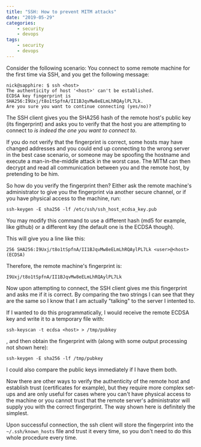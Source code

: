 ```yaml
---
title: "SSH: How to prevent MITM attacks"
date: "2019-05-29"
categories:
    - security
    - devops
tags:
    - security
    - devops
---
```


Consider the following scenario: You connect to some remote machine for the
first time via SSH, and you get the following message:

```
nick@sapphire: $ ssh <host>
The authenticity of host '<host>' can't be established.
ECDSA key fingerprint is SHA256:I9Uxj/t8o1tSpfnA/II1BJqvMw8eELmLhRQAylPL7Lk.
Are you sure you want to continue connecting (yes/no)?
```

The SSH client gives you the SHA256 hash of the remote host's public key (its
fingerprint) and asks you to verify that the host you are attempting to
connect to *is indeed the one you want to connect to*.

If you do not verify that the fingerprint is correct,
some hosts may have changed addresses and you could end up 
connecting to the wrong server in the best case scenario, or someone may be spoofing
the hostname and execute a man-in-the-middle attack in the worst case. The MITM can then 
decrypt and read all communication between you and the remote host, by
pretending to be him.

So how do you verify the fingerprint then? Either ask the remote machine's
administrator to give you the fingerprint via another secure channel,
or if you have physical access to
the machine, run:

```
ssh-keygen -E sha256 -lf /etc/ssh/ssh_host_ecdsa_key.pub
```

You may modify this command to use a different hash (md5 for example,
like github) or a different key (the default one is the ECDSA though).

This will give you a line like this:
```
256 SHA256:I9Uxj/t8o1tSpfnA/II1BJqvMw8eELmLhRQAylPL7Lk <user>@<host> (ECDSA)
```

Therefore, the remote machine's fingerprint is:
```
I9Uxj/t8o1tSpfnA/II1BJqvMw8eELmLhRQAylPL7Lk
```

Now upon attempting to connect, the SSH client gives me this fingerprint and
asks me if it is correct. By comparing the two strings I can see that they are
the same so I know that I am actually "talking" to the server I intented to.

If I wanted to do this programmatically, I would receive the remote ECDSA key
and write it to a temporary file with:

```
ssh-keyscan -t ecdsa <host> > /tmp/pubkey
```

, and then obtain the fingerprint with (along with some output processing not
shown here):

```
ssh-keygen -E sha256 -lf /tmp/pubkey
```

I could also compare the public keys immediately if I have them both.

Now there are other ways to verify the authenticity of the remote host and
establish trust (certificates for example), but they require more complex
set-ups and are only
useful for cases where you can't have physical access to the machine or
you cannot trust that the remote server's administrator will supply you with
the correct fingerprint.
The way shown here is definitely the simplest.

Upon successful connection, the ssh client will store the fingerprint
into the `~/.ssh/known_hosts` file and trust it every time, so you don't
need to do this whole procedure every time. 
